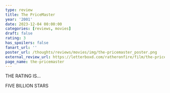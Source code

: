 ```yaml
---
type: review
title: The PriceMaster
year: '2001'
date: 2023-12-04 00:00:00
categories: [reviews, movies]
draft: false
rating: 3
has_spoilers: false
fanart_url: ''
poster_url: /thoughts/reviews/movies/img/the-pricemaster_poster.png
external_review_url: https://letterboxd.com/ratheronfire/film/the-pricemaster/
page_name: the-pricemaster
---
```


THE RATING IS...

FIVE BILLION STARS

